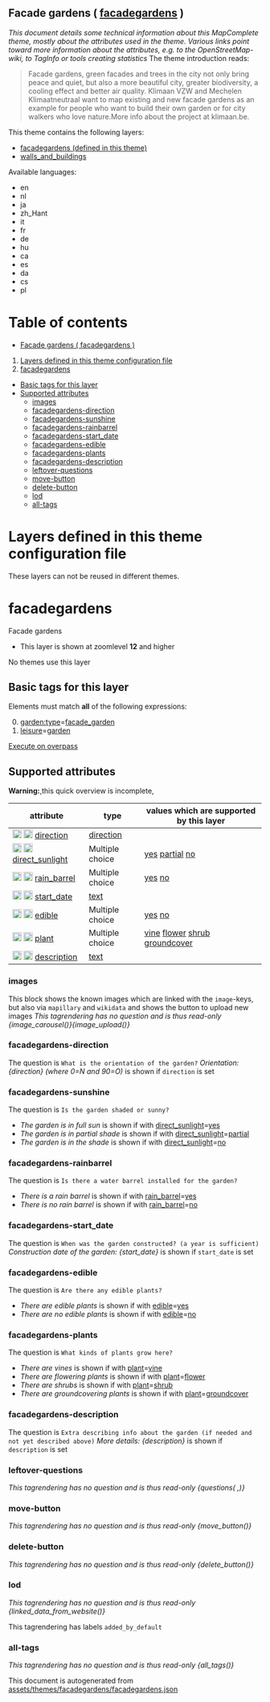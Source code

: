 [//]: # (WARNING: this file is automatically generated. Please find the sources at the bottom and edit those sources)

## Facade gardens ( [facadegardens](https://mapcomplete.org/facadegardens) )
_This document details some technical information about this MapComplete theme, mostly about the attributes used in the theme. Various links point toward more information about the attributes, e.g. to the OpenStreetMap-wiki, to TagInfo or tools creating statistics_
The theme introduction reads:

> Facade gardens, green facades and trees in the city not only bring peace and quiet, but also a more beautiful city, greater biodiversity, a cooling effect and better air quality.  Klimaan VZW and Mechelen Klimaatneutraal want to map existing and new facade gardens as an example for people who want to build their own garden or for city walkers who love nature.More info about the project at klimaan.be.

This theme contains the following layers:


 - [facadegardens (defined in this theme)](#facadegardens)
 - [walls_and_buildings](../Layers/walls_and_buildings.md)


Available languages:


 - en
 - nl
 - ja
 - zh_Hant
 - it
 - fr
 - de
 - hu
 - ca
 - es
 - da
 - cs
 - pl


# Table of contents

  - [Facade gardens ( facadegardens )](#facade-gardens-(-facadegardens-))
1. [Layers defined in this theme configuration file](#layers-defined-in-this-theme-configuration-file)
2. [facadegardens](#facadegardens)
  - [Basic tags for this layer](#basic-tags-for-this-layer)
  - [Supported attributes](#supported-attributes)
    + [images](#images)
    + [facadegardens-direction](#facadegardens-direction)
    + [facadegardens-sunshine](#facadegardens-sunshine)
    + [facadegardens-rainbarrel](#facadegardens-rainbarrel)
    + [facadegardens-start_date](#facadegardens-start_date)
    + [facadegardens-edible](#facadegardens-edible)
    + [facadegardens-plants](#facadegardens-plants)
    + [facadegardens-description](#facadegardens-description)
    + [leftover-questions](#leftover-questions)
    + [move-button](#move-button)
    + [delete-button](#delete-button)
    + [lod](#lod)
    + [all-tags](#all-tags)

# Layers defined in this theme configuration file
These layers can not be reused in different themes.
# facadegardens




Facade gardens






 - This layer is shown at zoomlevel **12** and higher



No themes use this layer

## Basic tags for this layer

Elements must match **all** of the following expressions:

0. <a href='https://wiki.openstreetmap.org/wiki/Key:garden:type' target='_blank'>garden:type</a>=<a href='https://wiki.openstreetmap.org/wiki/Tag:garden:type%3Dfacade_garden' target='_blank'>facade_garden</a>
1. <a href='https://wiki.openstreetmap.org/wiki/Key:leisure' target='_blank'>leisure</a>=<a href='https://wiki.openstreetmap.org/wiki/Tag:leisure%3Dgarden' target='_blank'>garden</a>

[Execute on overpass](http://overpass-turbo.eu/?Q=%5Bout%3Ajson%5D%5Btimeout%3A90%5D%3B%28%20%20%20%20nwr%5B%22garden%3Atype%22%3D%22facade_garden%22%5D%5B%22leisure%22%3D%22garden%22%5D%28%7B%7Bbbox%7D%7D%29%3B%0A%29%3Bout%20body%3B%3E%3Bout%20skel%20qt%3B)

## Supported attributes

**Warning:**,this quick overview is incomplete,

| attribute | type | values which are supported by this layer |
-----|-----|----- |
| <a target="_blank" href='https://taginfo.openstreetmap.org/keys/direction#values'><img src='https://mapcomplete.org/assets/svg/search.svg' height='18px'></a> <a target="_blank" href='https://taghistory.raifer.tech/?#***/direction/'><img src='https://mapcomplete.org/assets/svg/statistics.svg' height='18px'></a> [direction](https://wiki.openstreetmap.org/wiki/Key:direction) | [direction](../SpecialInputElements.md#direction) |  |
| <a target="_blank" href='https://taginfo.openstreetmap.org/keys/direct_sunlight#values'><img src='https://mapcomplete.org/assets/svg/search.svg' height='18px'></a> <a target="_blank" href='https://taghistory.raifer.tech/?#***/direct_sunlight/'><img src='https://mapcomplete.org/assets/svg/statistics.svg' height='18px'></a> [direct_sunlight](https://wiki.openstreetmap.org/wiki/Key:direct_sunlight) | Multiple choice | [yes](https://wiki.openstreetmap.org/wiki/Tag:direct_sunlight%3Dyes) [partial](https://wiki.openstreetmap.org/wiki/Tag:direct_sunlight%3Dpartial) [no](https://wiki.openstreetmap.org/wiki/Tag:direct_sunlight%3Dno) |
| <a target="_blank" href='https://taginfo.openstreetmap.org/keys/rain_barrel#values'><img src='https://mapcomplete.org/assets/svg/search.svg' height='18px'></a> <a target="_blank" href='https://taghistory.raifer.tech/?#***/rain_barrel/'><img src='https://mapcomplete.org/assets/svg/statistics.svg' height='18px'></a> [rain_barrel](https://wiki.openstreetmap.org/wiki/Key:rain_barrel) | Multiple choice | [yes](https://wiki.openstreetmap.org/wiki/Tag:rain_barrel%3Dyes) [no](https://wiki.openstreetmap.org/wiki/Tag:rain_barrel%3Dno) |
| <a target="_blank" href='https://taginfo.openstreetmap.org/keys/start_date#values'><img src='https://mapcomplete.org/assets/svg/search.svg' height='18px'></a> <a target="_blank" href='https://taghistory.raifer.tech/?#***/start_date/'><img src='https://mapcomplete.org/assets/svg/statistics.svg' height='18px'></a> [start_date](https://wiki.openstreetmap.org/wiki/Key:start_date) | [text](../SpecialInputElements.md#text) |  |
| <a target="_blank" href='https://taginfo.openstreetmap.org/keys/edible#values'><img src='https://mapcomplete.org/assets/svg/search.svg' height='18px'></a> <a target="_blank" href='https://taghistory.raifer.tech/?#***/edible/'><img src='https://mapcomplete.org/assets/svg/statistics.svg' height='18px'></a> [edible](https://wiki.openstreetmap.org/wiki/Key:edible) | Multiple choice | [yes](https://wiki.openstreetmap.org/wiki/Tag:edible%3Dyes) [no](https://wiki.openstreetmap.org/wiki/Tag:edible%3Dno) |
| <a target="_blank" href='https://taginfo.openstreetmap.org/keys/plant#values'><img src='https://mapcomplete.org/assets/svg/search.svg' height='18px'></a> <a target="_blank" href='https://taghistory.raifer.tech/?#***/plant/'><img src='https://mapcomplete.org/assets/svg/statistics.svg' height='18px'></a> [plant](https://wiki.openstreetmap.org/wiki/Key:plant) | Multiple choice | [vine](https://wiki.openstreetmap.org/wiki/Tag:plant%3Dvine) [flower](https://wiki.openstreetmap.org/wiki/Tag:plant%3Dflower) [shrub](https://wiki.openstreetmap.org/wiki/Tag:plant%3Dshrub) [groundcover](https://wiki.openstreetmap.org/wiki/Tag:plant%3Dgroundcover) |
| <a target="_blank" href='https://taginfo.openstreetmap.org/keys/description#values'><img src='https://mapcomplete.org/assets/svg/search.svg' height='18px'></a> <a target="_blank" href='https://taghistory.raifer.tech/?#***/description/'><img src='https://mapcomplete.org/assets/svg/statistics.svg' height='18px'></a> [description](https://wiki.openstreetmap.org/wiki/Key:description) | [text](../SpecialInputElements.md#text) |  |




### images
This block shows the known images which are linked with the `image`-keys, but also via `mapillary` and `wikidata` and shows the button to upload new images
_This tagrendering has no question and is thus read-only_
*{image_carousel()}{image_upload()}*




### facadegardens-direction

The question is `What is the orientation of the garden?`
*Orientation: {direction} (where 0=N and 90=O)* is shown if `direction` is set




### facadegardens-sunshine

The question is `Is the garden shaded or sunny?`



 -  *The garden is in full sun* is shown if with <a href='https://wiki.openstreetmap.org/wiki/Key:direct_sunlight' target='_blank'>direct_sunlight</a>=<a href='https://wiki.openstreetmap.org/wiki/Tag:direct_sunlight%3Dyes' target='_blank'>yes</a>
 -  *The garden is in partial shade* is shown if with <a href='https://wiki.openstreetmap.org/wiki/Key:direct_sunlight' target='_blank'>direct_sunlight</a>=<a href='https://wiki.openstreetmap.org/wiki/Tag:direct_sunlight%3Dpartial' target='_blank'>partial</a>
 -  *The garden is in the shade* is shown if with <a href='https://wiki.openstreetmap.org/wiki/Key:direct_sunlight' target='_blank'>direct_sunlight</a>=<a href='https://wiki.openstreetmap.org/wiki/Tag:direct_sunlight%3Dno' target='_blank'>no</a>





### facadegardens-rainbarrel

The question is `Is there a water barrel installed for the garden?`



 -  *There is a rain barrel* is shown if with <a href='https://wiki.openstreetmap.org/wiki/Key:rain_barrel' target='_blank'>rain_barrel</a>=<a href='https://wiki.openstreetmap.org/wiki/Tag:rain_barrel%3Dyes' target='_blank'>yes</a>
 -  *There is no rain barrel* is shown if with <a href='https://wiki.openstreetmap.org/wiki/Key:rain_barrel' target='_blank'>rain_barrel</a>=<a href='https://wiki.openstreetmap.org/wiki/Tag:rain_barrel%3Dno' target='_blank'>no</a>





### facadegardens-start_date

The question is `When was the garden constructed? (a year is sufficient)`
*Construction date of the garden: {start_date}* is shown if `start_date` is set




### facadegardens-edible

The question is `Are there any edible plants?`



 -  *There are edible plants* is shown if with <a href='https://wiki.openstreetmap.org/wiki/Key:edible' target='_blank'>edible</a>=<a href='https://wiki.openstreetmap.org/wiki/Tag:edible%3Dyes' target='_blank'>yes</a>
 -  *There are no edible plants* is shown if with <a href='https://wiki.openstreetmap.org/wiki/Key:edible' target='_blank'>edible</a>=<a href='https://wiki.openstreetmap.org/wiki/Tag:edible%3Dno' target='_blank'>no</a>





### facadegardens-plants

The question is `What kinds of plants grow here?`



 -  *There are vines* is shown if with <a href='https://wiki.openstreetmap.org/wiki/Key:plant' target='_blank'>plant</a>=<a href='https://wiki.openstreetmap.org/wiki/Tag:plant%3Dvine' target='_blank'>vine</a>
 -  *There are flowering plants* is shown if with <a href='https://wiki.openstreetmap.org/wiki/Key:plant' target='_blank'>plant</a>=<a href='https://wiki.openstreetmap.org/wiki/Tag:plant%3Dflower' target='_blank'>flower</a>
 -  *There are shrubs* is shown if with <a href='https://wiki.openstreetmap.org/wiki/Key:plant' target='_blank'>plant</a>=<a href='https://wiki.openstreetmap.org/wiki/Tag:plant%3Dshrub' target='_blank'>shrub</a>
 -  *There are groundcovering plants* is shown if with <a href='https://wiki.openstreetmap.org/wiki/Key:plant' target='_blank'>plant</a>=<a href='https://wiki.openstreetmap.org/wiki/Tag:plant%3Dgroundcover' target='_blank'>groundcover</a>





### facadegardens-description

The question is `Extra describing info about the garden (if needed and not yet described above)`
*More details: {description}* is shown if `description` is set




### leftover-questions

_This tagrendering has no question and is thus read-only_
*{questions( ,)}*




### move-button

_This tagrendering has no question and is thus read-only_
*{move_button()}*




### delete-button

_This tagrendering has no question and is thus read-only_
*{delete_button()}*




### lod

_This tagrendering has no question and is thus read-only_
*{linked_data_from_website()}*


This tagrendering has labels 
`added_by_default`

### all-tags

_This tagrendering has no question and is thus read-only_
*{all_tags()}*




This document is autogenerated from [assets/themes/facadegardens/facadegardens.json](https://github.com/pietervdvn/MapComplete/blob/develop/assets/themes/facadegardens/facadegardens.json)
